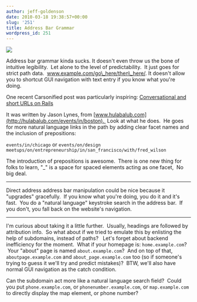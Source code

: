 ```yaml
---
author: jeff-goldenson
date: 2010-03-18 19:38:57+00:00
slug: '251'
title: Address Bar Grammar
wordpress_id: 251
---
```


![](https://lil-blog-media.s3.amazonaws.com/2010/03/grammar1.jpg)

Address bar grammar kinda sucks. It doesn't even throw us the bone of intuitive legibility.  Let alone to the level of predictability.  It just goes for strict path data.  www.example.com/go\_here/then\_here/.
It doesn't allow you to shortcut GUI navigation with text entry if you know what you're doing.

One recent Carsonified post was particularly inspiring: [Conversational and short URLs on Rails](http://carsonified.com/blog/dev/conversational-and-short-urls-on-rails/)

It was written by Jason Lynes, from [www.hulabalub.com](http://hulabalub.com/events/in/boston).  Look at what he does.  He goes for more natural language links in the path by adding clear facet names and the inclusion of prepositions:

```events/in/chicago``` or ```events/on/design
meetups/on/entrepreneurship/in/san_francisco/with/fred_wilson```

The introduction of prepositions is awesome.  There is one new thing for folks to learn, "_" is a space for spaced elements acting as one facet,  No big deal.

***

Direct address address bar manipulation could be nice because it "upgrades" gracefully.  If you know what you're doing, you do it and
it's fast.  You do a "natural language" keystroke search in the address bar.  If you don't, you fall back on the website's navigation.

***

I'm curious about taking it a little further.  Usually, headings are followed by attribution info.  So what about if we tried to emulate this by enlisting the help of subdomains, instead of paths?   Let's forget about backend inefficiency for the moment.  What if your homepage is: ```home.example.com```?  Your "about" page is named ```about.example.com```?  And on top of that, ```aboutpage.example.com``` and ```about_page.example.com``` too (so if someone's trying to guess it we'll try and predict mistakes)?  BTW, we'll also have normal GUI navigation as the catch condition.

Can the subdomain act more like a natural language search field?  Could you put ```phone.example.com```, or ```phonenumber.example.com```, or
```map.example.com``` to directly display the map element, or phone number?

